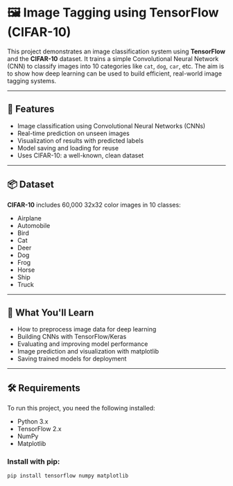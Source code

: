 # 🖼️ Image Tagging using TensorFlow (CIFAR-10)

This project demonstrates an image classification system using **TensorFlow** and the **CIFAR-10** dataset. It trains a simple Convolutional Neural Network (CNN) to classify images into 10 categories like `cat`, `dog`, `car`, etc. The aim is to show how deep learning can be used to build efficient, real-world image tagging systems.

---

## 🚀 Features

- Image classification using Convolutional Neural Networks (CNNs)
- Real-time prediction on unseen images
- Visualization of results with predicted labels
- Model saving and loading for reuse
- Uses CIFAR-10: a well-known, clean dataset

---

## 📦 Dataset

**CIFAR-10** includes 60,000 32x32 color images in 10 classes:

- Airplane  
- Automobile  
- Bird  
- Cat  
- Deer  
- Dog  
- Frog  
- Horse  
- Ship  
- Truck

---

## 🧠 What You'll Learn

- How to preprocess image data for deep learning
- Building CNNs with TensorFlow/Keras
- Evaluating and improving model performance
- Image prediction and visualization with matplotlib
- Saving trained models for deployment

---

## 🛠️ Requirements

To run this project, you need the following installed:

- Python 3.x
- TensorFlow 2.x
- NumPy
- Matplotlib

### Install with pip:
```bash
pip install tensorflow numpy matplotlib
